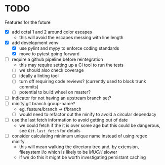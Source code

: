 # TODO
Features for the future

- [X] add octal 1 and 2 around color escapes
  - this will avoid the escapes messing with line length
- [X] add development venv
  - [X] use pylint and mypy to enforce coding standards
  - [X] move to pytest going forward
- [ ] require a github pipeline before reintegration
  - this may require setting up a CI tool to run the tests
  - [ ] we should also check coverage
  - [ ] ideally a linting tool
  - [ ] turn off requiring code reviews? (currently used to block trunk commits)
  - [ ] potential to build wheel on master?
- [ ] indicator for not having an upstream branch set?
- [ ] minify git branch group-name?
  - eg. feature/branch -> f/branch
  - [ ] would need to refactor out the minify to avoid a circular dependacy
- [ ] use the last fetch information to avoid getting out of date
  - we could fetch if the it is over some age but this could be dangerous, see `Git.last_fetch` for details
- [ ] consider calculating minimum unique name instead of using regex minify
  - this will mean walking the directory tree and, by extension, filesystem i/o which is likely to be _MUCH_ slower
  - if we do this it might be worth investigating persistant caching
